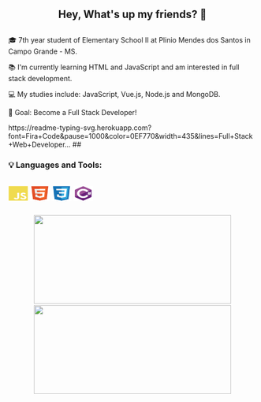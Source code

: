 <h2 align="center">Hey, What's up my friends? 👋</h2>

##

<p>🎓 7th year student of Elementary School II at Plinio Mendes dos Santos in Campo Grande - MS.</p>
<p>📚 I'm currently learning HTML and JavaScript and am interested in full stack development.</p>
<p>💻 My studies include: JavaScript, Vue.js, Node.js and MongoDB.</p>
<p>🎯 Goal: Become a Full Stack Developer!</p>
https://readme-typing-svg.herokuapp.com?font=Fira+Code&pause=1000&color=0EF770&width=435&lines=Full+Stack+Web+Developer...
##

### 💡 Languages ​​and Tools:
<div style="display: inline_block"><br>
  <img align="center" height="30" width="40" src="https://raw.githubusercontent.com/devicons/devicon/master/icons/javascript/javascript-plain.svg">
  <img align="center" height="30" width="40" src="https://raw.githubusercontent.com/devicons/devicon/master/icons/html5/html5-original.svg">
  <img align="center" height="30" width="40" src="https://raw.githubusercontent.com/devicons/devicon/master/icons/css3/css3-original.svg">
  <img align="center" height="30" width="40" src="https://raw.githubusercontent.com/devicons/devicon/master/icons/csharp/csharp-original.svg">
</div>

##

<div align="center">
<a href="https://github.com/daviarthur01">
  <img height="180px" width="400px" src="https://github-readme-stats.vercel.app/api?username=daviarthur01&show_icons=true&theme=chartreuse-dark&include_all_commits=true&count_private=true"/>
  <img height="180px" width="400px" src="https://github-readme-stats.vercel.app/api/top-langs/?username=daviarthur01&layout=compact&langs_count=7&theme=chartreuse-dark">
</div>
